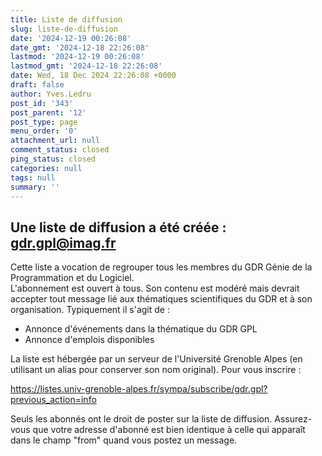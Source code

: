 ```yaml
---
title: Liste de diffusion
slug: liste-de-diffusion
date: '2024-12-19 00:26:08'
date_gmt: '2024-12-18 22:26:08'
lastmod: '2024-12-19 00:26:08'
lastmod_gmt: '2024-12-18 22:26:08'
date: Wed, 18 Dec 2024 22:26:08 +0000
draft: false
author: Yves.Ledru
post_id: '343'
post_parent: '12'
post_type: page
menu_order: '0'
attachment_url: null
comment_status: closed
ping_status: closed
categories: null
tags: null
summary: ''
---
```


## Une liste de diffusion a été créée : gdr.gpl@imag.fr

Cette liste a vocation de regrouper tous les membres du GDR Génie de la Programmation et du Logiciel.  
L'abonnement est ouvert à tous. Son contenu est modéré mais devrait accepter tout message lié aux thématiques scientifiques du GDR et à son organisation. Typiquement il s'agit de :

  * Annonce d'événements dans la thématique du GDR GPL
  * Annonce d'emplois disponibles



La liste est hébergée par un serveur de l'Université Grenoble Alpes (en utilisant un alias pour conserver son nom original). Pour vous inscrire :

<https://listes.univ-grenoble-alpes.fr/sympa/subscribe/gdr.gpl?previous_action=info>

Seuls les abonnés ont le droit de poster sur la liste de diffusion. Assurez-vous que votre adresse d'abonné est bien identique à celle qui apparaît dans le champ "from" quand vous postez un message.
